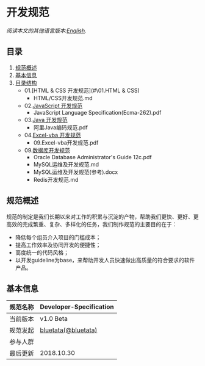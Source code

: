 # 开发规范

*阅读本文的其他语言版本:[English](README.md).*
## 目录

1. [规范概述](#intro)
2. [基本信息](#profile)
3. [目录结构](#directory)
    * 01.[HTML & CSS 开发规范](#\01.HTML & CSS)
        * HTML/CSS开发规范.md
    * 02.[JavaScript 开发规范](#\02.JavaScript)
        * JavaScript Language Specification(Ecma-262).pdf
    * 03.[Java 开发规范](#\03.Java)
        * 阿里Java编码规范.pdf
    * 04.[Excel-vba 开发规范](#\03.Java)
        * 09.Excel-vba开发规范.pdf
    * 09.[数据库开发规范](#\90.DB)
        * Oracle Database Administrator's Guide 12c.pdf
        * MySQL运维及开发规范.md
        * MySQL运维及开发规范(参考).docx
        * Redis开发规范.md

<a name="intro"></a>
## 规范概述

规范的制定是我们长期以来对工作的积累与沉淀的产物，帮助我们更快、更好、更高效的完成繁重、复杂、多样化的任务，我们制作规范的主要目的在于：

* 降低每个组员介入项目的门槛成本；
* 提高工作效率及协同开发的便捷性；
* 高度统一的代码风格；
* 以开发guideline为base，来帮助开发人员快速做出高质量的符合要求的软件产品。

<a name="profile"></a>
## 基本信息

规范名称 | Developer-Specification
--------|------|
当前版本 | v1.0 Beta
规范发起 | [bluetata(@bluetata)](https://blog.csdn.net/dietime1943)
参与人群 |  
最后更新 | 2018.10.30
